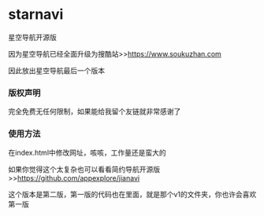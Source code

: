 # starnavi
星空导航开源版

因为星空导航已经全面升级为搜酷站>>https://www.soukuzhan.com

因此放出星空导航最后一个版本

### 版权声明
完全免费无任何限制，如果能给我留个友链就非常感谢了

### 使用方法
在index.html中修改网址，咳咳，工作量还是蛮大的

如果你觉得这个太复杂也可以看看简约导航开源版>>https://github.com/appexplore/jianavi

这个版本是第二版，第一版的代码也在里面，就是那个v1的文件夹，你也许会喜欢第一版

